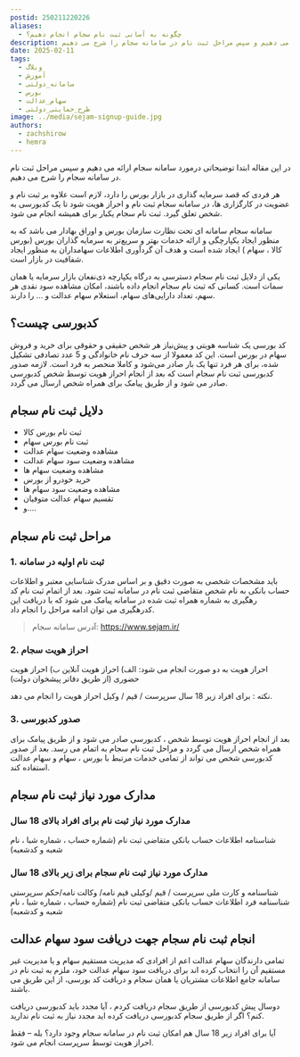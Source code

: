 ```yaml
---
postid: 250211220226
aliases:
  - چگونه به آسانی ثبت نام سجام انجام دهیم؟
description: در این مقاله ابتدا توضیحاتی درمورد سامانه سجام ارائه می دهیم و سپس مراحل ثبت نام در سامانه سجام را شرح می دهیم.
date: 2025-02-11
tags:
  - وبلاگ
  - آموزش
  - سامانه_دولتی
  - بورس
  - سهام_عدالت
  - طرح_حمایتی_دولتی
image: ../media/sejam-signup-guide.jpg
authors:
  - zachshirow
  - hemra
---
```


در این مقاله ابتدا توضیحاتی درمورد سامانه سجام ارائه می دهیم و سپس مراحل ثبت نام در سامانه سجام را شرح می دهیم. 

هر فردی که قصد سرمایه گذاری در بازار بورس را دارد، لازم است علاوه بر ثبت نام و عضویت در کارگزاری ها، در سامانه سجام ثبت نام و احراز هویت شود تا یک کدبورسی به شخص تعلق گیرد. ثبت نام سجام یکبار برای همیشه انجام می شود.

سامانه سجام سامانه ای تحت نظارت سازمان بورس و اوراق بهادار می باشد که به منظور ایجاد یکپارچگی و ارائه خدمات بهتر و سریع‌تر به سرمایه گذاران بورس (بورس کالا ، سهام ) ایجاد شده است و هدف آن گردآوری اطلاعات سهامداران به منظور ایجاد شفافیت در بازار است.
 
یکی از دلایل ثبت نام سجام دسترسی به درگاه یکپارچه ذی‌نفعان بازار سرمایه یا همان سمات است. کسانی که  ثبت نام سجام انجام داده باشند، امکان مشاهده سود نقدی هر سهم، تعداد دارایی‌های سهام، استعلام سهام عدالت و … را دارند.
 
## کدبورسی چیست؟

کد بورسی یک شناسه‌ هویتی و پیش‌نیاز هر شخص حقیقی و حقوقی برای خرید و فروش سهام در بورس است. این کد معمولا از سه حرف نام خانوادگی و 5 عدد تصادفی تشکیل شده، برای هر فرد تنها یک بار صادر می‌شود و کاملا منحصر به فرد است. لازمه صدور کدبورسی ثبت نام سجام است که بعد از انجام احراز هویت توسط شخص کدبورسی صادر می شود و از طریق پیامک برای همراه شخص ارسال می گردد.
 
## دلایل ثبت نام سجام

- ثبت نام بورس کالا
- ثبت نام بورس سهام
- مشاهده وضعیت سهام عدالت
- مشاهده وضعیت سود سهام عدالت
- مشاهده وضعیت سهام ها
- خرید خودرو از بورس
- مشاهده وضعیت سود سهام ها
- تقسیم سهام عدالت متوفیان
- و….
 

## مراحل ثبت نام سجام

### 1. ثبت نام اولیه در سامانه

باید مشخصات شخصی به صورت دقیق و بر اساس مدرک شناسایی معتبر و اطلاعات حساب بانکی به نام شخص متقاضی ثبت نام  در سامانه ثبت شود. بعد از اتمام ثبت نام کد رهگیری به شماره همراه ثبت شده در سامانه پیامک می شود که با دریافت این کدرهگیری می توان ادامه مراحل را انجام داد.

> آدرس سامانه سجام: https://www.sejam.ir/

### 2. احراز هویت سجام

احراز هویت به دو صورت انجام می شود:
الف) احراز هویت آنلاین
ب) احراز هویت حضوری (از طریق دفاتر پیشخوان دولت)

نکته : برای افراد زیر 18 سال سرپرست / قیم / وکیل احراز هویت را انجام می دهد.
 
### 3. صدور کدبورسی
بعد از انجام احراز هویت توسط شخص ، کدبورسی صادر می شود و از طریق پیامک برای همراه شخص ارسال می گردد و مراحل ثبت نام سجام به اتمام می رسد. بعد از صدور کدبورسی شخص می تواند از تمامی خدمات مرتبط با بورس ، سهام و سهام عدالت  استفاده کند.
 
 
## مدارک مورد نیاز ثبت نام سجام

### مدارک مورد نیاز ثبت نام برای افراد بالای 18 سال

شناسنامه 
اطلاعات حساب بانکی متقاضی ثبت نام (شماره حساب ، شماره شبا ، نام شعبه و کدشعبه)
 
### مدارک مورد نیاز ثبت نام سجام برای زیر بالای 18 سال

شناسنامه و کارت ملی سرپرست / قیم /وکیلی
قیم نامه/ وکالت نامه/حکم سرپرستی
شناسنامه فرد
اطلاعات حساب بانکی متقاضی ثبت نام (شماره حساب ، شماره شبا ، نام شعبه و کدشعبه)
 
## انجام ثبت نام سجام جهت دریافت سود سهام عدالت

تمامی دارندگان سهام عدالت اعم از افرادی که مدیریت مستقیم سهام و یا مدیریت غیر مستقیم آن را انتخاب کرده اند برای دریافت سود سهام عدالت خود، ملزم به ثبت نام در سامانه جامع اطلاعات مشتریان یا همان سجام و دریافت کد بورسی، از این طریق می باشند.

 دوسال پیش کدبورسی از طریق سجام دریافت کردم ، آیا مجدد باید کدبورسی دریافت کنم؟
اگر از طریق سجام کدبورسی دریافت کرده اید مجدد نیاز به ثبت نام ندارید.

آیا برای افراد زیر 18 سال هم امکان ثبت نام در سامانه سجام وجود دارد؟
بله – فقط احراز هویت توسط سرپرست انجام می شود.